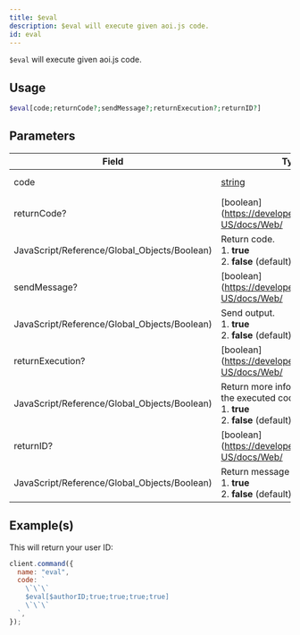 ```yaml
---
title: $eval
description: $eval will execute given aoi.js code.
id: eval
---
```


`$eval` will execute given aoi.js code.

## Usage

```php
$eval[code;returnCode?;sendMessage?;returnExecution?;returnID?]
```

## Parameters

| Field                                        | Type                                                                                              | Description             | Required |
| -------------------------------------------- | ------------------------------------------------------------------------------------------------- | ----------------------- | :------: |
| code                                         | [string](https://developer.mozilla.org/en-US/docs/Web/JavaScript/Reference/Global_Objects/String) | Aoi.js code to execute. |   true   |
| returnCode?                                  | [boolean](https://developer.mozilla.org/en-US/docs/Web/                                           |
| JavaScript/Reference/Global_Objects/Boolean) | Return code. <br /> 1. **true** <br /> 2. **false** (default)                                     | false                   |
| sendMessage?                                 | [boolean](https://developer.mozilla.org/en-US/docs/Web/                                           |
| JavaScript/Reference/Global_Objects/Boolean) | Send output. <br /> 1. **true** <br /> 2. **false** (default)                                     | false                   |
| returnExecution?                             | [boolean](https://developer.mozilla.org/en-US/docs/Web/                                           |
| JavaScript/Reference/Global_Objects/Boolean) | Return more information about the executed code. <br /> 1. **true** <br /> 2. **false** (default) | false                   |
| returnID?                                    | [boolean](https://developer.mozilla.org/en-US/docs/Web/                                           |
| JavaScript/Reference/Global_Objects/Boolean) | Return message ID, <br /> 1. **true** <br /> 2. **false** (default)                               | false                   |

## Example(s)

This will return your user ID:

```javascript
client.command({
  name: "eval",
  code: `
    \`\`\`
    $eval[$authorID;true;true;true;true]
    \`\`\`
  `,
});
```
